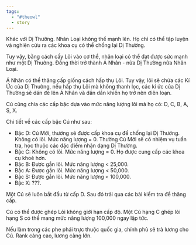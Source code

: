 ```yaml
---
tags:
  - "#theowl"
  - story
---
```


Khác với Dị Thường. Nhân Loại không thể mạnh lên. Họ chỉ có thể tập luyện và nghiên cứu ra các khoa cụ có thể chống lại Dị Thường.

Tuy vậy, bằng cách cấy Lõi vào cơ thể, nhân loại có thể đạt được sức mạnh như một Dị Thường. Đồng thời trở thành Á Nhân - nửa Dị Thường nửa Nhân Loại.

Á Nhân có thể thăng cấp giống cách hấp thụ Lõi. Tuy vậy, lõi sẽ chứa các Kí Ức của Dị Thường, nếu hấp thụ Lõi mà không thanh lọc, các kí ức của Dị Thường sẽ dán đè lên Á Nhân và dần dần khiến họ trở nên điên loạn.

Cú cũng chia các cấp bậc dựa vào mức năng lượng lõi mà họ có: D, C, B, A, S, X.

Chi tiết về các cấp bậc Cú như sau:
- Bậc D: Cú Mới, thường sẽ được cấp khoa cụ để chống lại Dị Thường. Không có lõi. Mức năng lượng = 0. Thường Cú Mới sẽ có nhiệm vụ tuần tra, học thuộc các đặc điểm nhận dạng Dị Thường.
- Bậc C: Không có lõi. Mức năng lượng = 0. Họ được cung cấp các khoa cụ khoẻ hơn. 
- Bậc B: Được gắn lõi. Mức năng lượng < 25,000.
- Bậc A: Được gắn lõi. Mức năng lượng < 50,000.
- Bậc S: Được gắn lõi. Mức năng lượng < 100,000.
- Bậc X: ???.

Một Cú sẽ luôn bắt đầu từ cấp D. Sau đó trải qua các bài kiểm tra để thăng cấp.

Cú có thể được ghép Lõi không giới hạn cấp độ. Một Cú hạng C ghép lõi hạng S có thể mang mức năng lượng 100,000 ngay lập tức.

Nếu làm trong các phe phái trực thuộc quốc gia, chính phủ sẽ trả lương cho Cú. Rank càng cao, lương càng lớn.

